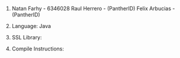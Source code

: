 1. Natan Farhy - 6346028
   Raul Herrero - (PantherID)
   Felix Arbucias - (PantherID)

2. Language: Java
3. SSL Library: 
4. Compile Instructions: 
